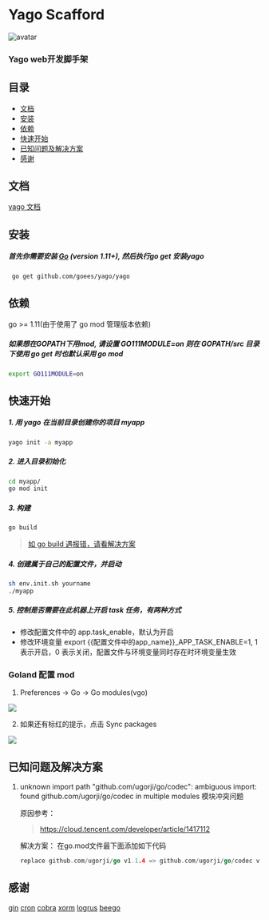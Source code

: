 # Yago Scafford

![avatar](http://p0.qhimg.com/t0162ed78090852688f.png)

### Yago web开发脚手架

## 目录

- [文档](#文档)
- [安装](#安装)
- [依赖](#依赖)
- [快速开始](#快速开始)
- [已知问题及解决方案](#已知问题及解决方案)
- [感谢](#感谢)

## 文档
[yago 文档](https://hulklab.github.io/yago/)

## 安装

##### 首先你需要安装 [Go](https://golang.org/) (**version 1.11+**), 然后执行go get 安装yago

```bash
 go get github.com/goees/yago/yago
```
## 依赖
go >= 1.11(由于使用了 go mod 管理版本依赖)

##### 如果想在GOPATH下用mod, 请设置 GO111MODULE=on 则在 GOPATH/src 目录下使用 go get 时也默认采用 go mod
```bash
export GO111MODULE=on
```

## 快速开始

##### 1. 用 yago 在当前目录创建你的项目 myapp
```bash
yago init -a myapp
```

##### 2. 进入目录初始化

```bash
cd myapp/
go mod init
```

##### 3. 构建
```bash
go build
```
> [如 go build 遇报错，请看解决方案](#已知问题及解决方案)

##### 4. 创建属于自己的配置文件，并启动
```bash
sh env.init.sh yourname
./myapp
```

##### 5. 控制是否需要在此机器上开启 task 任务，有两种方式

* 修改配置文件中的 app.task_enable，默认为开启
* 修改环境变量 export {{配置文件中的app_name}}_APP_TASK_ENABLE=1, 1 表示开启，0 表示关闭，配置文件与环境变量同时存在时环境变量生效



### Goland 配置 mod

1. Preferences -> Go -> Go modules(vgo)

![](http://p406.qhimgs4.com/t0100eba6c9f82cb921.png)

2. 如果还有标红的提示，点击 Sync packages

![](http://p406.qhimgs4.com/t019f0fcae328f7a0e0.png)


## 已知问题及解决方案

1.  unknown import path "github.com/ugorji/go/codec": ambiguous import: found github.com/ugorji/go/codec in multiple modules 模块冲突问题

	原因参考：
	
	> https://cloud.tencent.com/developer/article/1417112
	
	解决方案：
	在go.mod文件最下面添加如下代码
	```go
	replace github.com/ugorji/go v1.1.4 => github.com/ugorji/go/codec v0.0.0-20190204201341-e444a5086c43
	```


## 感谢
[gin](https://github.com/gin-gonic/gin)
[cron](https://github.com/robfig/cron)
[cobra](https://github.com/spf13/cobra)
[xorm](http://github.com/go-xorm/xorm)
[logrus](https://github.com/sirupsen/logrus)
[beego](https://github.com/astaxie/beego)
